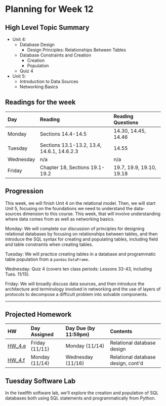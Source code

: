 # Planning for Week 12

## High Level Topic Summary

  - Unit 4:
    - Database Design
        - Design Principles: Relationships Between Tables
    - Database Constraints and Creation
        - Creation
        - Population
    - Quiz 4
  - Unit 5:
    - Introduction to Data Sources
    - Networking Basics


## Readings for the week

Day        | Reading      | Reading Questions
:--------- |:-------------|:----------------------------------
Monday     | Sections 14.4-14.5 | 14.30, 14.45, 14.46
Tuesday    | Sections 13.1-13.2, 13.4, 14.6.1, 14.6.2.3 | 14.55
Wednesday  | n/a | n/a
Friday     | Chapter 18, Sections 19.1-19.2 | 19.7, 19.9, 19.10, 19.18

## Progression

This week, we will finish Unit 4 on the relational model.  Then, we will start Unit 5, focusing on the foundations we need to understand the data-sources dimension to this course.  This week, that will involve understanding where data comes from as well as networking basics.

Monday: We will complete our discussion of principles for designing relational databases by focusing on relationships between tables, and then introduce the SQL syntax for creating and populating tables, including field and table constraints when creating tables.

Tuesday: We will practice creating tables in a database and programmatic table population from a `pandas` `DataFrame`.

Wednesday: Quiz 4 (covers ten class periods: Lessons 33-43, including Tues. 11/15).

Friday: We will broadly discuss data sources, and then introduce the architecture and terminology involved in networking and the use of layers of protocols to decompose a difficult problem into solvable components.

---

## Projected Homework

HW | Day Assigned  | Day Due (by 11:59pm) | Contents
:--|:--------|:--------|:------------
[HW_4.e](../hw/HW_4.e/README.md) | Friday (11/11) | Monday (11/14) | Relational database design
[HW_4.f](../hw/HW_4.f/README.md) | Monday (11/14) | Wednesday (11/16) | Relational database design, cont'd

## Tuesday Software Lab

In the twelfth software lab, we'll explore the creation and population of SQL databases both using SQL statements and programmatically from Python.